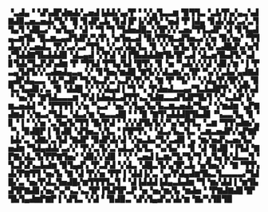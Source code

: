 ▝▃▟▄▝▝▟▚▟▛▟▆▟▞▃▅▟▐▟▟▞▄▞▛▝▝▞▄▜▃▃▆▝▉▜▜▃▝▃▙▜▚▞▄▃▚▟▇▟▉▃▅▃▅▟▞▜▞▝█▝▊▟▛▃▙▝▊▟▐▛▐▞▟▜▞▝▅▟▝▛▐▟▄▝▊▟▞▟▞▃▞▃▜▜▄▜▝▟█▃▞▝▅▜▄▞▝▟▝▝▜▝▜▝▜▟▅▟█▃▚▜▛▞▞▃▅▞▜▜▃▟▛▝▟▝▊▜▄▟▄▃▆▜▙▝█▃▆▃▄▟▜▟▛▞▚▜▚▝▅▜▅▃▟▝▉▞▛▛▇▃▟▜▅▃▞▞▅▝▉▞▅▞▝▜▜▟▄▞▞▃▅▟▃▝▛▞▃▞▃▞▜▜▄▝▞▃▞▟▄▜▃▝▊▝▞▝▅▜▄▜▞▃▜▞▃▟█▟▚▞▅▜▞▜▟▟▇▜▙▟▟▟▉▝▟▃▄▟▝▞▛▟▝▟▐▜▙▟▟▟▇▜▙▜▛▃▟▝▟▃▅▜▙▟▜▞▚▟▊▜▟▞▜▃▛▟▚▟▆▝▛▝▜▜▟▝▛▜▄▜▟▝█▜▚▝▊▝▅▝▚▟▞▞▞▟▝▟▊▞▆▝▐▝▛▃▄▜▟▜▞▞▃▟▅▟▄▃▄▝▞▝▊▜▅▞▆▟█▝▇▜▞▞▟▃▆▞▃▜▛▝▚▞▞▃▙▞▄▟▇▟▄▟▛▟▄▃▃▝▟▞▚▟▛▝▜▞▙▃▛▃▚▃▛▞▛▞▚▝▇▝▛▝▜▞▝▝▞▟▄▜▚▜▛▞▄▝▉▜▃▜▄▟▊▞▃▝▉▝▟▟█▝▞▝▞▟▄▟▐▝▜▝▚▝▛▟▅▟▃▃▄▞▜▃▙▟█▜▚▝▟▜▚▟▝▝▅▞▛▝▇▜▟▃▃▃▆▝▛▟▐▟▅▟▃▟▜▜▚▃▜▟▇▃▃▟▜▟▛▜▙▜▝▞▚▃▙▛▐▞▆▃▅▟▟▝▚▝▛▜▜▜▝▞▅▝▚▃▞▝▅▞▚▜▄▞▙▞▙▃▆▃▅▟▞▜▄▞▝▞▆▟▆▝▄▛▇▟▆▟▝▞▆▃▞▜▟▃▝▟▃▞▆▝▅▃▃▟█▝▝▝▉▝▇▜▚▟▟▟█▜▙▟▊▝▚▃▃▜▄▝▊▝▊▝▐▝▝▞▅▝▃▜▅▜▞▜▜▝█▞▛▟▝▝▞▞▟▜▙▜▞▞▚▞▅▜▜▃▝▃▆▝▜▜▚▟▆▞▄▝▚▝▉▟█▛▐▝▊▟▉▝▟▜▅▃▚▜▃▝▐▜▛▜▚▝▝▟▃▞▙▃▜▃▝▃▆▃▅▟▛▞▄▛▇▛▐▟▞▃▝▟▇▞▃▜▟▝▇▟▛▝▉▟▛▟▞▟▝▞▅▃▙▞▜▞▃▟▉▝▄▝▆▞▅▟▚▃▅▞▙▞▅▟▆▝▜▟▄▟▟▞▃▞▞▝▛▞▃▜▞▃▚▟▃▞▙▜▃▝▚▞▙▞▝▝▊▝▟▝▉▟█▝▐▜▟▝▇▛▇▞▟▃▜▞▛▛▇▜▅▞▝▟▉▞▞▟▉▝▝▞▝▃▅▟▐▃▆▞▜▞▜▞▜▝▄▜▄▜▞▟▃▃▜▝▜▃▛▟▚▃▙▟▆▝▉▜▄▟▚▝▛▃▛▟▝▞▟▃▝▟█▃▜▞▄▜▛▃▙▝▅▜▅▞▞▝▇▝▜▜▚▟▞▛▇▜▜▝▅▞▙▝▇▝▟▝▛▞▅▝▛▛▐▝▟▟▐▞▃▝▄▞▛▟▄▟▆▜▙▃▜▃▃▃▃▞▜▟█▞▃▝▅▞▛▟▃▜▅▟█▞▆▜▜▜▜▃▜▝▝▟▐▟▟▟▐▟▄▃▙▟▆▝▜▝▆▞▟▟▐▝▆▜▙▟▜▛▇▟▊▞▅▞▚▞▚▃▚▃▜▛▐▜▟▜▛▃▛▝▅▝▅▞▆▞▙▝▆▟▅▝▝▛▇▟▇▟▊▜▛▜▙▜▄▟▆▛▇▛▐▝▟▜▃▝▞▟▝▝▉▟▉▃▝▟▚▜▄▟▚▞▟▞▆▝▇▞▚▜▉▜▉
